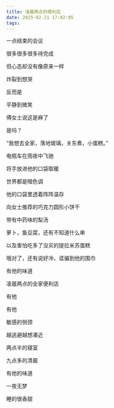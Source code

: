 ```yaml
---
title: 凌晨两点的便利店
date: 2025-02-21 17:02:05
tags:
---
```


一点结束的会议

很多很多很多待完成

但心态却没有像原来一样

炸裂到想哭

反而是

平静到微笑

傅女士说这是麻了

是吗？

“我想去全家，落地玻璃，关东煮，小蛋糕。”

电瓶车在雨夜中飞驰

将手放进他的口袋取暖

世界都是暗色调

他的口袋里透着阵阵温存

向女士推荐的巧克力圆形小饼干

带有中药味的梨汤

萝卜，鱼豆腐，还有不知道什么串

以及害怕吃多了没买的提拉米苏蛋糕

哦对了，还有说好冷，诓骗到他的围巾

有他的味道

凌晨两点的全家便利店

有他

有他

敏感的侧颈

越逃避越想凑近

两点半的寝室

九点多的清晨

有他的味道

一夜无梦

睡的很香甜
